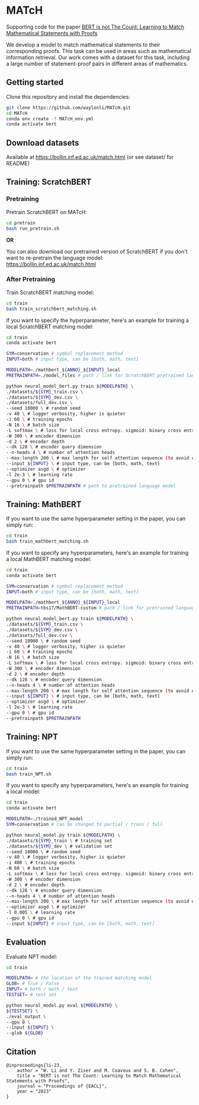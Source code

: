 # MATcH

Supporting code for the paper [BERT is not The Count: Learning to Match Mathematical Statements with Proofs](https://homepages.inf.ed.ac.uk/scohen/eacl23match.pdf)

We develop a model to match mathematical statements to their corresponding proofs. This task can be used in areas such as mathematical information retrieval. Our work comes with a dataset for this task, including a large number of statement-proof pairs in different areas of mathematics.

## Getting started

Clone this repository and install the dependencies:

```bash
git clone https://github.com/waylonli/MATcH.git
cd MATcH
conda env create -f MATcH_env.yml
conda activate bert
```

## Download datasets

Available at https://bollin.inf.ed.ac.uk/match.html (or see dataset/ for README)

## Training: ScratchBERT

### Pretraining

Pretrain ScratchBERT on MATcH:

```bash
cd pretrain
bash run_pretrain.sh
```

**OR**

You can also download our pretrained version of ScratchBERT if you don't want to re-pretrain the language model: https://bollin.inf.ed.ac.uk/match.html

### After Pretraining

Train ScratchBERT matching model:

```bash
cd train
bash train_scratchbert_matching.sh
```

If you want to specify the hyperparameter, here's an example for training a local ScratchBERT matching model:

```bash
cd train
conda activate bert

SYM=conservation # symbol replacement method
INPUT=both # input type, can be [both, math, text] 

MODELPATH=./mathbert_${ANNO}_${INPUT}_local
PRETRAINPATH=./model_files # path / link for ScratchBERT pretrained language model

python neural_model_bert.py train ${MODELPATH} \
./datasets/${SYM}_train.csv \
./datasets/${SYM}_dev.csv \
./datasets/full_dev.csv \
--seed 10000 \ # random seed
-v 40 \ # logger verbosity, higher is quieter
-i 60 \ # training epochs
-N 16 \ # batch size
-L softmax \ # loss for local cross entropy. sigmoid: binary cross entropy
-W 300 \ # encoder dimension
-d 2 \ # encoder depth
--dk 128 \ # encoder query dimension
--n-heads 4 \ # number of attention heads
--max-length 200 \ # max length for self attention sequence (to avoid out of memory errors)
--input ${INPUT} \ # input type, can be [both, math, text]
--optimizer asgd \ # optimizer
-l 2e-3 \ # learning rate
--gpu 0 \ # gpu id
--pretrainpath $PRETRAINPATH # path to pretrained language model
```

## Training: MathBERT

If you want to use the same hyperparameter setting in the paper, you can simply run:

```bash
cd train
bash train_mathbert_matching.sh
```

If you want to specify any hyperparameters, here's an example for training a local MathBERT matching model:

```bash
cd train
conda activate bert

SYM=conservation # symbol replacement method
INPUT=both # input type, can be [both, math, text] 

MODELPATH=./mathbert_${ANNO}_${INPUT}_local
PRETRAINPATH=tbs17/MathBERT-custom # path / link for pretrained language model

python neural_model_bert.py train ${MODELPATH} \
./datasets/${SYM}_train.csv \
./datasets/${SYM}_dev.csv \
./datasets/full_dev.csv \
--seed 10000 \ # random seed
-v 40 \ # logger verbosity, higher is quieter
-i 60 \ # training epochs
-N 16 \ # batch size
-L softmax \ # loss for local cross entropy. sigmoid: binary cross entropy
-W 300 \ # encoder dimension
-d 2 \ # encoder depth
--dk 128 \ # encoder query dimension
--n-heads 4 \ # number of attention heads
--max-length 200 \ # max length for self attention sequence (to avoid out of memory errors)
--input ${INPUT} \ # input type, can be [both, math, text]
--optimizer asgd \ # optimizer
-l 2e-3 \ # learning rate
--gpu 0 \ # gpu id
--pretrainpath $PRETRAINPATH
```

## Training: NPT

If you want to use the same hyperparameter setting in the paper, you can simply run:

```bash
cd train
bash train_NPT.sh
```

If you want to specify any hyperparameters, here's an example for training a local model:

```bash
cd train
conda activate bert

MODELPATH=./trained_NPT_model
SYM=conservation # can be changed to partial / trans / full

python neural_model.py train ${MODELPATH} \
./datasets/${SYM}_train \ # training set
./datasets/${SYM}_dev \ # validation set
--seed 10000 \ # random seed
-v 40 \ # logger verbosity, higher is quieter
-i 400 \ # training epochs
-N 60 \ # batch size
-L softmax \ # loss for local cross entropy. sigmoid: binary cross entropy
-W 300 \ # encoder dimension
-d 2 \ # encoder depth
--dk 128 \ # encoder query dimension
--n-heads 4 \ # number of attention heads
--max-length 200 \ # max length for self attention sequence (to avoid out of memory errors)
--optimizer asgd \ # optimizer
-l 0.005 \ # learning rate
--gpu 0 \ # gpu id
--input ${INPUT} # input type, can be [both, math, text]
```

## Evaluation

Evaluate NPT model:

```bash
cd train

MODELPATH= # the location of the trained matching model
GLOB= # True / False
INPUT= # both / math / text
TESTSET= # test set

python neural_model.py eval ${MODELPATH} \
${TESTSET} \
./eval_output \
--gpu 0 \
--input ${INPUT} \
--glob ${GLOB}
```

## Citation

```
@inproceedings{li-23,
    author = "W. Li and Y. Ziser and M. Coavoux and S. B. Cohen",
    title = "BERT is not The Count: Learning to Match Mathematical Statements with Proofs",
    journal = "Proceedings of {EACL}",
    year = "2023"
}
```



